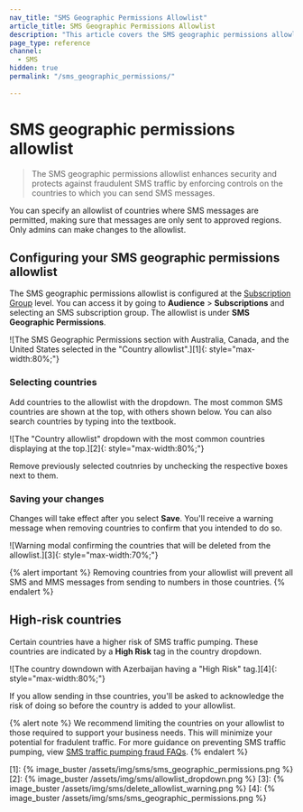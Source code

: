 ```yaml
---
nav_title: "SMS Geographic Permissions Allowlist"
article_title: SMS Geographic Permissions Allowlist
description: "This article covers the SMS geographic permissions allowlist, which allows you to choose which countries SMS can be delivered to."
page_type: reference
channel:
  - SMS
hidden: true
permalink: "/sms_geographic_permissions/"
  
---
```


# SMS geographic permissions allowlist

> The SMS geographic permissions allowlist enhances security and protects against fraudulent SMS traffic by enforcing controls on the countries to which you can send SMS messages. 

You can specify an allowlist of countries where SMS messages are permitted, making sure that messages are only sent to approved regions. Only admins can make changes to the allowlist.

## Configuring your SMS geographic permissions allowlist

The SMS geographic permissions allowlist is configured at the [Subscription Group]({{site.baseurl}}/user_guide/message_building_by_channel/sms/sms_subscription_group) level. You can access it by going to **Audience** > **Subscriptions** and selecting an SMS subscription group. The allowlist is under **SMS Geographic Permissions**.

![The SMS Geographic Permissions section with Australia, Canada, and the United States selected in the "Country allowlist".][1]{: style="max-width:80%;"}

### Selecting countries

Add countries to the allowlist with the dropdown. The most common SMS countries are shown at the top, with others shown below. You can also search countries by typing into the textbook.

![The "Country allowlist" dropdown with the most common countries displaying at the top.][2]{: style="max-width:80%;"}

Remove previously selected coutnries by unchecking the respective boxes next to them.

### Saving your changes

Changes will take effect after you select **Save**. You'll receive a warning message when removing countries to confirm that you intended to do so.

![Warning modal confirming the countries that will be deleted from the allowlist.][3]{: style="max-width:70%;"}

{% alert important %}
Removing countries from your allowlist will prevent all SMS and MMS messages from sending to numbers in those countries.
{% endalert %}

## High-risk countries

Certain countries have a higher risk of SMS traffic pumping. These countries are indicated by a **High Risk** tag in the country dropdown.

![The country downdown with Azerbaijan having a "High Risk" tag.][4]{: style="max-width:80%;"}

If you allow sending in thse countries, you'll be asked to acknowledge the risk of doing so before the country is added to your allowlist.

{% alert note %}
We recommend limiting the countries on your allowlist to those required to support your business needs. This will minimize your potential for fradulent traffic. For more guidance on preventing SMS traffic pumping, view [SMS traffic pumping fraud FAQs]({{site.baseurl}}/sms_traffic_pumping_fraud/).
{% endalert %}

[1]: {% image_buster /assets/img/sms/sms_geographic_permissions.png %}
[2]: {% image_buster /assets/img/sms/allowlist_dropdown.png %}
[3]: {% image_buster /assets/img/sms/delete_allowlist_warning.png %}
[4]: {% image_buster /assets/img/sms/sms_geographic_permissions.png %}